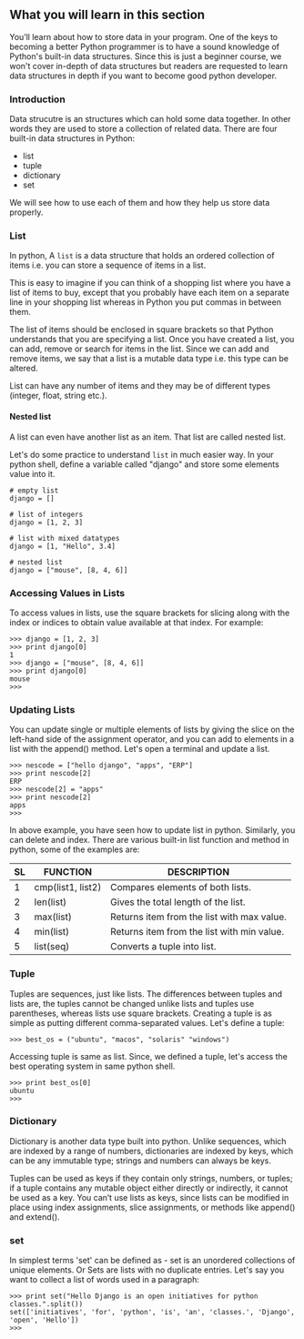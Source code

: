 ## What you will learn in this section
You’ll learn about how to store data in your program. One of the keys to becoming a better Python programmer is to have a sound knowledge of Python's built-in data structures. Since this is just a beginner course, we won't cover in-depth of data structures but readers are requested to learn data structures in depth if you want to become good python developer.

### Introduction
 Data strucutre is an structures which can hold some data together. In other words they are used to store a collection of related data. There are four built-in data structures in Python:
 - list
 - tuple
 - dictionary
 - set

We will see how to use each of them and how they help us store data properly.

### List
In python, A `list` is a data structure that holds an ordered collection of items i.e. you can store a sequence of items in a list.

This is easy to imagine if you can think of a shopping list where you have a list of items to buy, except that you probably have each item on a separate line in your shopping list whereas in Python you put commas in between them.

The list of items should be enclosed in square brackets so that Python understands that you are specifying a list. Once you have created a list, you can add, remove or search for items in the list. Since we can add and remove items, we say that a list is a mutable data type i.e. this type can be altered.

List can have any number of items and they may be of different types (integer, float, string etc.).

#### Nested list
A list can even have another list as an item. That list are called nested list.

Let's do some practice to understand `list` in much easier way. In your python shell, define a variable called "django" and store some elements value into it.
```
# empty list
django = []

# list of integers
django = [1, 2, 3]

# list with mixed datatypes
django = [1, "Hello", 3.4]

# nested list
django = ["mouse", [8, 4, 6]]
```

### Accessing Values in Lists
To access values in lists, use the square brackets for slicing along with the index or indices to obtain value available at that index. For example:
```
>>> django = [1, 2, 3]
>>> print django[0]
1
>>> django = ["mouse", [8, 4, 6]]
>>> print django[0]
mouse
>>>
```

### Updating Lists
You can update single or multiple elements of lists by giving the slice on the left-hand side of the assignment operator, and you can add to elements in a list with the append() method. Let's open a terminal and update a list.
```
>>> nescode = ["hello django", "apps", "ERP"]
>>> print nescode[2]
ERP
>>> nescode[2] = "apps"
>>> print nescode[2]
apps
>>>
```
In above example, you have seen how to update list in python. Similarly, you can delete and index. There are various built-in list function and method in python, some of the examples are:

SL | FUNCTION | DESCRIPTION
--- | ------- | -----------
1 | cmp(list1, list2) | Compares elements of both lists.
2 | len(list) | Gives the total length of the list.
3 | max(list) | Returns item from the list with max value.
4 | min(list) | Returns item from the list with min value.
5 | list(seq) | Converts a tuple into list.

### Tuple
Tuples are sequences, just like lists. The differences between tuples and lists are, the tuples cannot be changed unlike lists and tuples use parentheses, whereas lists use square brackets. Creating a tuple is as simple as putting different comma-separated values. Let's define a tuple:
```
>>> best_os = ("ubuntu", "macos", "solaris" "windows")
```
Accessing tuple is same as list. Since, we defined a tuple, let's access the best operating system in same python shell.
```
>>> print best_os[0]
ubuntu
>>>
```

### Dictionary
Dictionary is another data type built into python. Unlike sequences, which are indexed by a range of numbers, dictionaries are indexed by keys, which can be any immutable type; strings and numbers can always be keys.

Tuples can be used as keys if they contain only strings, numbers, or tuples; if a tuple contains any mutable object either directly or indirectly, it cannot be used as a key. You can’t use lists as keys, since lists can be modified in place using index assignments, slice assignments, or methods like append() and extend().

### set
In simplest terms 'set' can be defined as - set is an unordered collections of unique elements. Or Sets are lists with no duplicate entries. Let's say you want to collect a list of words used in a paragraph:
```
>>> print set("Hello Django is an open initiatives for python classes.".split())
set(['initiatives', 'for', 'python', 'is', 'an', 'classes.', 'Django', 'open', 'Hello'])
>>> 
```
